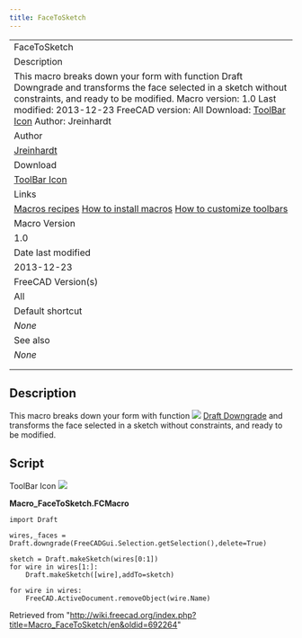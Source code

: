 ```yaml
---
title: FaceToSketch
---
```


|                                                                                                                                                                                                                                                                                                                                              |
| -------------------------------------------------------------------------------------------------------------------------------------------------------------------------------------------------------------------------------------------------------------------------------------------------------------------------------------------- |
| FaceToSketch                                                                                                                                                                                                                                                                                                                                 |
| Description                                                                                                                                                                                                                                                                                                                                  |
| This macro breaks down your form with function Draft Downgrade and transforms the face selected in a sketch without constraints, and ready to be modified. Macro version: 1.0 Last modified: 2013-12-23 FreeCAD version: All Download: [ToolBar Icon](https://www.freecadweb.org/wiki/images/6/6e/Macro_FaceToSketch.png) Author: Jreinhardt |
| Author                                                                                                                                                                                                                                                                                                                                       |
| [Jreinhardt](/index.php?title=User:Jreinhardt&action=edit&redlink=1 "User:Jreinhardt (page does not exist)")                                                                                                                                                                                                                                 |
| Download                                                                                                                                                                                                                                                                                                                                     |
| [ToolBar Icon](https://www.freecadweb.org/wiki/images/6/6e/Macro_FaceToSketch.png)                                                                                                                                                                                                                                                           |
| Links                                                                                                                                                                                                                                                                                                                                        |
| [Macros recipes](/Macros_recipes "Macros recipes") [How to install macros](/How_to_install_macros "How to install macros") [How to customize toolbars](/Customize_Toolbars "Customize Toolbars")                                                                                                                                             |
| Macro Version                                                                                                                                                                                                                                                                                                                                |
| 1.0                                                                                                                                                                                                                                                                                                                                          |
| Date last modified                                                                                                                                                                                                                                                                                                                           |
| 2013-12-23                                                                                                                                                                                                                                                                                                                                   |
| FreeCAD Version(s)                                                                                                                                                                                                                                                                                                                           |
| All                                                                                                                                                                                                                                                                                                                                          |
| Default shortcut                                                                                                                                                                                                                                                                                                                             |
| _None_                                                                                                                                                                                                                                                                                                                                       |
| See also                                                                                                                                                                                                                                                                                                                                     |
| _None_                                                                                                                                                                                                                                                                                                                                       |
|                                                                                                                                                                                                                                                                                                                                              |
|                                                                                                                                                                                                                                                                                                                                              |

## Description

This macro breaks down your form with function ![](/images/Draft_Downgrade.svg) [Draft Downgrade](/Draft_Downgrade "Draft Downgrade") and transforms the face selected in a sketch without constraints, and ready to be modified.

## Script

ToolBar Icon ![](/images/Macro_FaceToSketch.png)

**Macro_FaceToSketch.FCMacro**

```
import Draft

wires,_faces = Draft.downgrade(FreeCADGui.Selection.getSelection(),delete=True)

sketch = Draft.makeSketch(wires[0:1])
for wire in wires[1:]:
    Draft.makeSketch([wire],addTo=sketch)

for wire in wires:
    FreeCAD.ActiveDocument.removeObject(wire.Name)
```

Retrieved from "<http://wiki.freecad.org/index.php?title=Macro_FaceToSketch/en&oldid=692264>"
